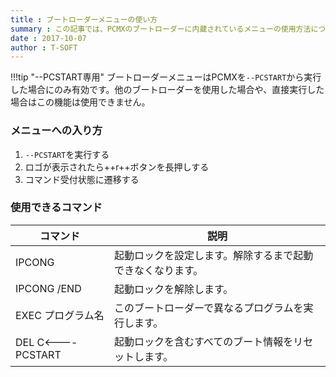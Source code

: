 ```yaml
---
title : ブートローダーメニューの使い方
summary : この記事では、PCMXのブートローダーに内蔵されているメニューの使用方法について説明します。
date : 2017-10-07
author : T-SOFT
---
```


!!!tip "--PCSTART専用"
    ブートローダーメニューはPCMXを`--PCSTART`から実行した場合にのみ有効です。他のブートローダーを使用した場合や、直接実行した場合はこの機能は使用できません。

### メニューへの入り方
1. `--PCSTART`を実行する
2. ロゴが表示されたら++r++ボタンを長押しする
3. コマンド受付状態に遷移する

### 使用できるコマンド
|コマンド|説明|
|---|---|
|IPCONG|起動ロックを設定します。解除するまで起動できなくなります。|
|IPCONG /END|起動ロックを解除します。|
|EXEC プログラム名|このブートローダーで異なるプログラムを実行します。|
|DEL C<----PCSTART|起動ロックを含むすべてのブート情報をリセットします。|